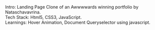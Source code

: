 Intro: Landing Page Clone of an Awwwwards winning portfolio by Nataschavavrina.</br>
Tech Stack: Html5, CSS3, JavaScript.</br>
Learnings: Hover Animation, Document Queryselector using javascript.
